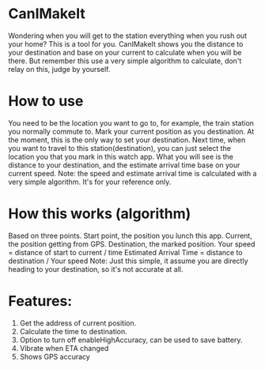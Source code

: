 # CanIMakeIt
Wondering when you will get to the station everything when you rush out your home? This is a tool for you. CanIMakeIt shows you the distance to your destination and base on your current to calculate when you will be there. But remember this use a very simple algorithm to calculate, don't relay on this, judge by yourself.

# How to use
You need to be the location you want to go to, for example, the train station you normally commute to. Mark your current position as you destination. At the moment, this is the only way to set your destination. Next time, when you want to travel to this station(destination), you can just select the location you that you mark in this watch app. What you will see is the distance to your destination, and the estimate arrival time base on your current speed. Note: the speed and estimate arrival time is calculated with a very simple algorithm. It's for your reference only.

# How this works (algorithm)
Based on three points. Start point, the position you lunch this app. Current, the position getting from GPS. Destination, the marked position.
Your speed = distance of start to current / time
Estimated Arrival Time = distance to destination / Your speed
Note: Just this simple, it assume you are directly heading to your destination, so it's not accurate at all.


# Features:
1. Get the address of current position.
2. Calculate the time to destination.
3. Option to turn off enableHighAccuracy, can be used to save battery.
4. Vibrate when ETA changed
5. Shows GPS accuracy
